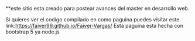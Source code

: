 **este sitio esta creado para postear avances del master en desarrollo web.

Si quieres ver el codigo compilado en como paguina puedes visitar este link:https://faiver99.github.io/Faiver-Vargas/
Esta paguina esta hecha con bootstrap 5 ya node.js
